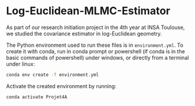 # Log-Euclidean-MLMC-Estimator
As part of our research initiation project in the 4th year at INSA Toulouse, we studied the covariance estimator in log-Euclidean geometry.

The Python environment used to run these files is in `environment.yml`. To create it with conda, run in conda prompt or powershell (if conda is in the basic commands of powershell) under windows, or directly from a terminal under linux:

``` bash
conda env create -f environment.yml
```

Activate the created environment by running:

``` bash
conda activate Projet4A
```
